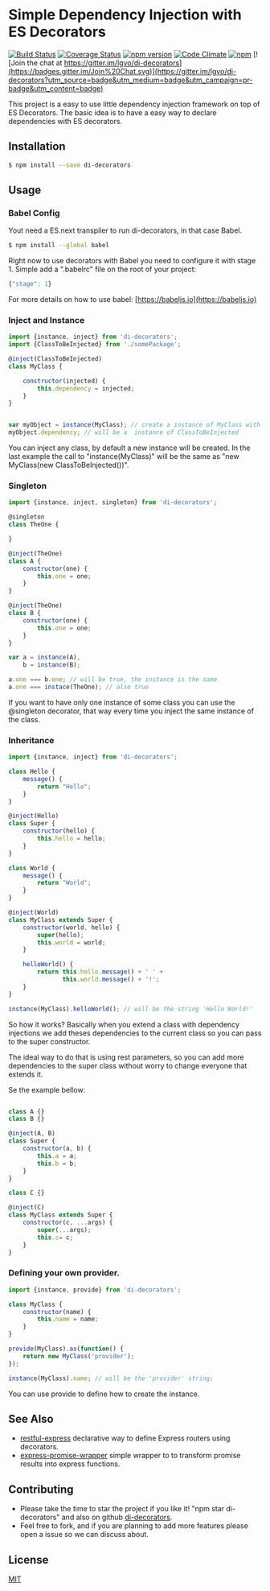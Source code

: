 # Simple Dependency Injection with ES Decorators


[![Build Status](https://travis-ci.org/lgvo/di-decorators.svg?branch=master)](https://travis-ci.org/lgvo/di-decorators)
[![Coverage Status](https://coveralls.io/repos/lgvo/di-decorators/badge.svg?branch=master&service=github)](https://coveralls.io/github/lgvo/di-decorators?branch=master)
[![npm version](https://badge.fury.io/js/di-decorators.svg)](http://badge.fury.io/js/di-decorators)
[![Code Climate](https://codeclimate.com/github/lgvo/di-decorators/badges/gpa.svg)](https://codeclimate.com/github/lgvo/di-decorators)
[![npm](https://img.shields.io/npm/dm/di-decorators.svg)](https://www.npmjs.com/package/di-decorators)
[![Join the chat at https://gitter.im/lgvo/di-decorators](https://badges.gitter.im/Join%20Chat.svg)](https://gitter.im/lgvo/di-decorators?utm_source=badge&utm_medium=badge&utm_campaign=pr-badge&utm_content=badge)


This project is a easy to use little dependency injection framework on top of ES Decorators.
The basic idea is to have a easy way to declare dependencies with ES decorators.


## Installation

```sh
$ npm install --save di-decorators
```

## Usage

### Babel Config
Yout need a ES.next transpiler to run di-decorators, in that case Babel.
```sh
$ npm install --global babel 
```

Right now to use decorators with Babel you need to configure it with stage 1.
Simple add a ".babelrc" file on the root of your project:
```javascript
{"stage": 1}
```

For more details on how to use babel: [https://babeljs.io](https://babeljs.io)


### Inject and Instance

```javascript
import {instance, inject} from 'di-decorators';
import {ClassToBeInjected} from './somePackage';

@inject(ClassToBeInjected)
class MyClass {

    constructor(injected) {
        this.dependency = injected;
    }
}


var myObject = instance(MyClass); // create a instance of MyClass with the dependencies
myObject.dependency; // will be a  instance of ClassToBeInjected
```

You can inject any class, by default a new instance will be created.
In the last example the call to "instance(MyClass)" will be the same as "new MyClass(new ClassToBeInjected())". 

### Singleton

```javascript
import {instance, inject, singleton} from 'di-decorators';

@singleton
class TheOne {

}

@inject(TheOne)
class A {
    constructor(one) {
        this.one = one;
    }
}

@inject(TheOne)
class B {
    constructor(one) {
        this.one = one;
    }
}

var a = instance(A),
    b = instance(B);

a.one === b.one; // will be true, the instance is the same
a.one === instace(TheOne); // also true
```

If you want to have only one instance of some class you can use the @singleton decorator, that way every time you inject the same instance of the class.

### Inheritance

```javascript
import {instance, inject} from 'di-decorators';

class Hello {
    message() {
        return "Hello";
    }
}

@inject(Hello)
class Super {
    constructor(hello) {
        this.hello = hello;
    }
}

class World {
    message() {
        return "World";
    }
}

@inject(World)
class MyClass extends Super {
    constructor(world, hello) {
        super(hello);
        this.world = world;
    }

    helloWorld() {
        return this.hello.message() + ' ' +
               this.world.message() + '!';
    }
}

instance(MyClass).helloWorld(); // will be the string 'Hello World!'

```

So how it works? Basically when you extend a class with dependency injections we add theses dependencies to the current class so you can pass to the super constructor.


The ideal way to do that is using rest parameters, so you can add more dependencies to the super class without worry to change everyone that extends it.

Se the example bellow:
```javascript

class A {}
class B {}

@inject(A, B)
class Super {
    constructor(a, b) {
        this.a = a;
        this.b = b; 
    }
}

class C {}

@inject(C)
class MyClass extends Super {
    constructor(c, ...args) {
        super(...args);
        this.c= c;
    }
}
```


### Defining your own provider.

```javascript
import {instance, provide} from 'di-decorators';

class MyClass {
    constructor(name) {
        this.name = name;
    }
}

provide(MyClass).as(function() {
    return new MyClass('provider');
});

instance(MyClass).name; // will be the 'provider' string;
```

You can use provide to define how to create the instance.

## See Also
* [restful-express](https://github.com/lgvo/restful-express) declarative way to define Express routers using decorators.
* [express-promise-wrapper](https://github.com/lgvo/express-promise-wrapper) simple wrapper to to transform promise results into express functions.

## Contributing

* Please take the time to star the project if you like it! "npm star di-decorators" and also on github [di-decorators](https://github.com/lgvo/di-decorators).
* Feel free to fork, and if you are planning to add more features please open a issue so we can discuss about.

## License
[MIT](LICENSE)
